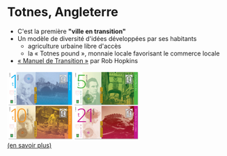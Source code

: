 # Totnes, Angleterre

- C'est la première **"ville en transition"**
- Un modèle de diversité d'idées développées par ses habitants
  - agriculture urbaine libre d'accès
  - la « Totnes pound », monnaie locale favorisant le commerce locale
- [« Manuel de Transition »](https://ecosociete.org/livres/manuel-de-transition) par Rob Hopkins

<img src="../../images/totnes-pound.jpg" alt="La monnaie est à l'effigie des habitants" style="width: 60%;" />
<p class="source" style="margin-top: 0;"><a href="https://reporterre.net/A-Totnes-la-transition-se-porte">(en savoir plus)</a></p>
